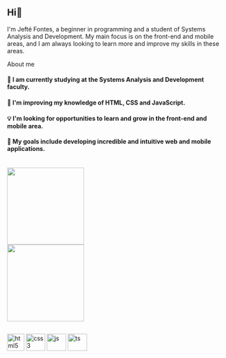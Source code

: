 ## Hi👋
I'm Jefté Fontes, a beginner in programming and a student of Systems Analysis and Development. My main focus is on the front-end and mobile areas, and I am always looking to learn more and improve my skills in these areas.

About me
#### 🔭 I am currently studying at the Systems Analysis and Development faculty.
#### 🌱 I'm improving my knowledge of HTML, CSS and JavaScript.
#### 💡 I'm looking for opportunities to learn and grow in the front-end and mobile area.
#### 🎯 My goals include developing incredible and intuitive web and mobile applications.

<br>

<img height="180em" src="https://github-readme-stats.vercel.app/api?username=JefteFontes&show_icons=true&theme=dracula"/>

<br>
<img height="180em" src="https://github-readme-stats.vercel.app/api/top-langs/?username=JefteFontes&layout=compact&langs_count=7&theme=dracula"/>

## 
<div style="display: inline_block">
<img align="center" height= 40 width= 40 alt="html5" src="https://cdn.jsdelivr.net/gh/devicons/devicon/icons/html5/html5-plain.svg"/>
<img align="center" height= 40 width= 45 alt="css3" src="https://cdn.jsdelivr.net/gh/devicons/devicon/icons/css3/css3-plain.svg"/>
<img align="center" height= 40 width= 45 alt="js" src="https://cdn.jsdelivr.net/gh/devicons/devicon/icons/javascript/javascript-plain.svg"/>
<img align="center" height= 40 width= 45 alt="ts" src="https://cdn.jsdelivr.net/gh/devicons/devicon/icons/typescript/typescript-original.svg"/>
</div> 
